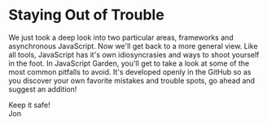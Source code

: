 # Staying Out of Trouble

We just took a deep look into two particular areas, frameworks and asynchronous JavaScript. Now we'll get back to a more general view. Like all tools, JavaScript has it's own idiosyncrasies and ways to shoot yourself in the foot. In JavaScript Garden, you'll get to take a look at some of the most common pitfalls to avoid. It's developed openly in the GitHub so as you discover your own favorite mistakes and trouble spots, go ahead and suggest an addition!

Keep it safe!  
Jon
